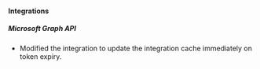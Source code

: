 
#### Integrations
##### Microsoft Graph API
- Modified the integration to update the integration cache immediately on token expiry.
